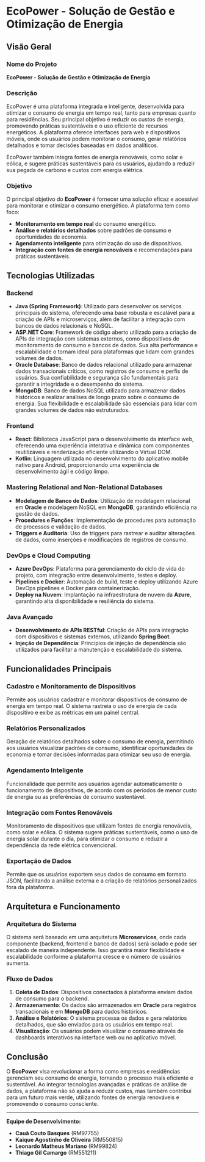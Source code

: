 # EcoPower - Solução de Gestão e Otimização de Energia

## Visão Geral

### Nome do Projeto
**EcoPower - Solução de Gestão e Otimização de Energia**

### Descrição
EcoPower é uma plataforma integrada e inteligente, desenvolvida para otimizar o consumo de energia em tempo real, tanto para empresas quanto para residências. Seu principal objetivo é reduzir os custos de energia, promovendo práticas sustentáveis e o uso eficiente de recursos energéticos. A plataforma oferece interfaces para web e dispositivos móveis, onde os usuários podem monitorar o consumo, gerar relatórios detalhados e tomar decisões baseadas em dados analíticos. 

EcoPower também integra fontes de energia renováveis, como solar e eólica, e sugere práticas sustentáveis para os usuários, ajudando a reduzir sua pegada de carbono e custos com energia elétrica.

### Objetivo
O principal objetivo do **EcoPower** é fornecer uma solução eficaz e acessível para monitorar e otimizar o consumo energético. A plataforma tem como foco:
- **Monitoramento em tempo real** do consumo energético.
- **Análise e relatórios detalhados** sobre padrões de consumo e oportunidades de economia.
- **Agendamento inteligente** para otimização do uso de dispositivos.
- **Integração com fontes de energia renováveis** e recomendações para práticas sustentáveis.

## Tecnologias Utilizadas

### Backend

- **Java (Spring Framework)**: Utilizado para desenvolver os serviços principais do sistema, oferecendo uma base robusta e escalável para a criação de APIs e microserviços, além de facilitar a integração com bancos de dados relacionais e NoSQL.
- **ASP.NET Core**: Framework de código aberto utilizado para a criação de APIs de integração com sistemas externos, como dispositivos de monitoramento de consumo e bancos de dados. Sua alta performance e escalabilidade o tornam ideal para plataformas que lidam com grandes volumes de dados.
- **Oracle Database**: Banco de dados relacional utilizado para armazenar dados transacionais críticos, como registros de consumo e perfis de usuários. Sua confiabilidade e segurança são fundamentais para garantir a integridade e o desempenho do sistema.
- **MongoDB**: Banco de dados NoSQL utilizado para armazenar dados históricos e realizar análises de longo prazo sobre o consumo de energia. Sua flexibilidade e escalabilidade são essenciais para lidar com grandes volumes de dados não estruturados.

### Frontend

- **React**: Biblioteca JavaScript para o desenvolvimento da interface web, oferecendo uma experiência interativa e dinâmica com componentes reutilizáveis e renderização eficiente utilizando o Virtual DOM.
- **Kotlin**: Linguagem utilizada no desenvolvimento do aplicativo mobile nativo para Android, proporcionando uma experiência de desenvolvimento ágil e código limpo.

### Mastering Relational and Non-Relational Databases

- **Modelagem de Banco de Dados**: Utilização de modelagem relacional em **Oracle** e modelagem NoSQL em **MongoDB**, garantindo eficiência na gestão de dados.
- **Procedures e Funções**: Implementação de procedures para automação de processos e validação de dados.
- **Triggers e Auditoria**: Uso de triggers para rastrear e auditar alterações de dados, como inserções e modificações de registros de consumo.

### DevOps e Cloud Computing

- **Azure DevOps**: Plataforma para gerenciamento do ciclo de vida do projeto, com integração entre desenvolvimento, testes e deploy.
- **Pipelines e Docker**: Automação de build, teste e deploy utilizando Azure DevOps pipelines e Docker para containerização.
- **Deploy na Nuvem**: Implantação na infraestrutura de nuvem da **Azure**, garantindo alta disponibilidade e resiliência do sistema.

### Java Avançado

- **Desenvolvimento de APIs RESTful**: Criação de APIs para integração com dispositivos e sistemas externos, utilizando **Spring Boot**.
- **Injeção de Dependência**: Princípios de injeção de dependência são utilizados para facilitar a manutenção e escalabilidade do sistema.

## Funcionalidades Principais

### Cadastro e Monitoramento de Dispositivos
Permite aos usuários cadastrar e monitorar dispositivos de consumo de energia em tempo real. O sistema rastreia o uso de energia de cada dispositivo e exibe as métricas em um painel central.

### Relatórios Personalizados
Geração de relatórios detalhados sobre o consumo de energia, permitindo aos usuários visualizar padrões de consumo, identificar oportunidades de economia e tomar decisões informadas para otimizar seu uso de energia.

### Agendamento Inteligente
Funcionalidade que permite aos usuários agendar automaticamente o funcionamento de dispositivos, de acordo com os períodos de menor custo de energia ou as preferências de consumo sustentável.

### Integração com Fontes Renováveis
Monitoramento de dispositivos que utilizam fontes de energia renováveis, como solar e eólica. O sistema sugere práticas sustentáveis, como o uso de energia solar durante o dia, para otimizar o consumo e reduzir a dependência da rede elétrica convencional.

### Exportação de Dados
Permite que os usuários exportem seus dados de consumo em formato JSON, facilitando a análise externa e a criação de relatórios personalizados fora da plataforma.

## Arquitetura e Funcionamento

### Arquitetura do Sistema
O sistema será baseado em uma arquitetura **Microservices**, onde cada componente (backend, frontend e banco de dados) será isolado e pode ser escalado de maneira independente. Isso garantirá maior flexibilidade e escalabilidade conforme a plataforma cresce e o número de usuários aumenta.

### Fluxo de Dados
1. **Coleta de Dados**: Dispositivos conectados à plataforma enviam dados de consumo para o backend.
2. **Armazenamento**: Os dados são armazenados em **Oracle** para registros transacionais e em **MongoDB** para dados históricos.
3. **Análise e Relatórios**: O sistema processa os dados e gera relatórios detalhados, que são enviados para os usuários em tempo real.
4. **Visualização**: Os usuários podem visualizar o consumo através de dashboards interativos na interface web ou no aplicativo móvel.

## Conclusão
O **EcoPower** visa revolucionar a forma como empresas e residências gerenciam seu consumo de energia, tornando o processo mais eficiente e sustentável. Ao integrar tecnologias avançadas e práticas de análise de dados, a plataforma não só ajuda a reduzir custos, mas também contribui para um futuro mais verde, utilizando fontes de energia renováveis e promovendo o consumo consciente.

---
**Equipe de Desenvolvimento:**
- **Cauã Couto Basques** (RM97755)
- **Kaique Agostinho de Oliveira** (RM550815)
- **Leonardo Matheus Mariano** (RM99824)
- **Thiago Gil Camargo** (RM551211)
